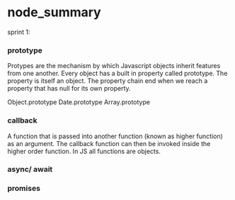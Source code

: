 # node_summary

sprint 1:

### prototype

Protypes are the mechanism by which Javascript objects inherit features from one another.
Every object has a built in property called prototype. The property is itself an object. The property chain end when we reach a property that has null for its own property.

Object.prototype
Date.prototype
Array.prototype





###  callback
A function that is passed into another function (known as higher function) as an argument.
The callback function can then be invoked inside the higher order function.
In JS all functions are objects.

###   async/ await

###  promises
